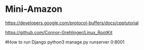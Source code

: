 # Mini-Amazon
https://developers.google.com/protocol-buffers/docs/cpptutorial


https://github.com/Connor-Grehlinger/Linux_RootKit


#How to run Django
python3 manage.py runserver 0:8001
